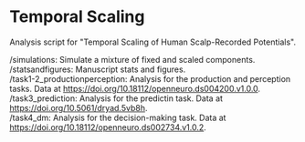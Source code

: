 # Temporal Scaling

Analysis script for "Temporal Scaling of Human Scalp-Recorded Potentials".

/simulations: Simulate a mixture of fixed and scaled components.  
/statsandfigures: Manuscript stats and figures.  
/task1-2_productionperception: Analysis for the production and perception tasks. Data at https://doi.org/10.18112/openneuro.ds004200.v1.0.0. 
/task3_prediction: Analysis for the predictin task. Data at https://doi.org/10.5061/dryad.5vb8h.  
/task4_dm: Analysis for the decision-making task. Data at https://doi.org/10.18112/openneuro.ds002734.v1.0.2.  
